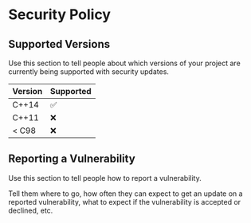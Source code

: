 # Security Policy

## Supported Versions

Use this section to tell people about which versions of your project are
currently being supported with security updates.

| Version | Supported          |
| ------- | ------------------ |
| C++14   | :white_check_mark: |
| C++11   | :x:                |
| < C98   | :x:                |

## Reporting a Vulnerability

Use this section to tell people how to report a vulnerability.

Tell them where to go, how often they can expect to get an update on a
reported vulnerability, what to expect if the vulnerability is accepted or
declined, etc.

